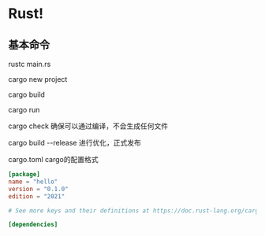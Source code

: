 
# Rust!
## 基本命令
rustc main.rs

cargo new project

cargo build

cargo run

cargo check 确保可以通过编译，不会生成任何文件

cargo build --release 进行优化，正式发布

cargo.toml
cargo的配置格式
``` toml
[package]
name = "hello"
version = "0.1.0"
edition = "2021"

# See more keys and their definitions at https://doc.rust-lang.org/cargo/reference/manifest.html

[dependencies]
```
